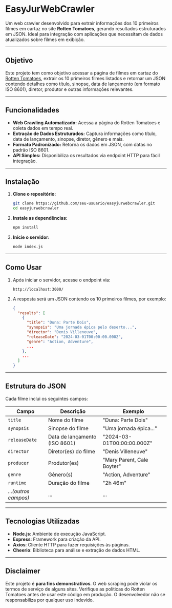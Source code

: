 # EasyJurWebCrawler

Um web crawler desenvolvido para extrair informações dos 10 primeiros filmes em cartaz no site **Rotten Tomatoes**, gerando resultados estruturados em JSON. Ideal para integração com aplicações que necessitam de dados atualizados sobre filmes em exibição.

---

## Objetivo

Este projeto tem como objetivo acessar a página de filmes em cartaz do [Rotten Tomatoes](https://www.rottentomatoes.com/browse/movies_in_theaters/), extrair os 10 primeiros filmes listados e retornar um JSON contendo detalhes como título, sinopse, data de lançamento (em formato ISO 8601), diretor, produtor e outras informações relevantes.

---

## Funcionalidades

- **Web Crawling Automatizado:** Acessa a página do Rotten Tomatoes e coleta dados em tempo real.
- **Extração de Dados Estruturados:** Captura informações como título, data de lançamento, sinopse, diretor, gênero e mais.
- **Formato Padronizado:** Retorna os dados em JSON, com datas no padrão ISO 8601.
- **API Simples:** Disponibiliza os resultados via endpoint HTTP para fácil integração.

---

## Instalação

1. **Clone o repositório:**
   ```bash
   git clone https://github.com/seu-usuario/easyjurwebcrawler.git
   cd easyjurwebcrawler
   ```

2. **Instale as dependências:**
   ```bash
   npm install
   ```

3. **Inicie o servidor:**
   ```bash
   node index.js
   ```

---

## Como Usar

1. Após iniciar o servidor, acesse o endpoint via:
   ```
   http://localhost:3000/
   ```

2. A resposta será um JSON contendo os 10 primeiros filmes, por exemplo:
   ```json
   {
     "results": [
       {
         "title": "Duna: Parte Dois",
         "synopsis": "Uma jornada épica pelo deserto...",
         "director": "Denis Villeneuve",
         "releaseDate": "2024-03-01T00:00:00.000Z",
         "genre": "Action, Adventure",
         ...
       },
       ...
     ]
   }
   ```

---

## Estrutura do JSON

Cada filme inclui os seguintes campos:

| Campo               | Descrição                              | Exemplo                          |
|----------------------|----------------------------------------|----------------------------------|
| `title`              | Nome do filme                          | "Duna: Parte Dois"              |
| `synopsis`           | Sinopse do filme                       | "Uma jornada épica..."          |
| `releaseDate`        | Data de lançamento (ISO 8601)          | "2024-03-01T00:00:00.000Z"      |
| `director`           | Diretor(es) do filme                   | "Denis Villeneuve"              |
| `producer`           | Produtor(es)                           | "Mary Parent, Cale Boyter"      |
| `genre`              | Gênero(s)                              | "Action, Adventure"             |
| `runtime`            | Duração do filme                       | "2h 46m"                        |
| ...*(outros campos)* | ...                                    | ...                              |

---

## Tecnologias Utilizadas

- **Node.js**: Ambiente de execução JavaScript.
- **Express**: Framework para criação da API.
- **Axios**: Cliente HTTP para fazer requisições às páginas.
- **Cheerio**: Biblioteca para análise e extração de dados HTML.

---

## Disclaimer

Este projeto é **para fins demonstrativos**. O web scraping pode violar os termos de serviço de alguns sites. Verifique as políticas do Rotten Tomatoes antes de usar este código em produção. O desenvolvedor não se responsabiliza por qualquer uso indevido.
